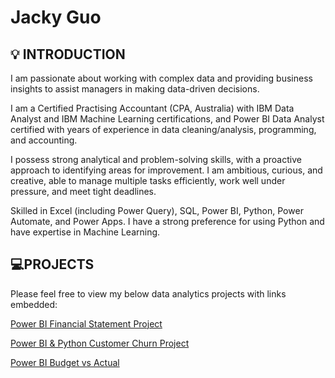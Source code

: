 # Jacky Guo


##  :bulb: INTRODUCTION

 I am passionate about working with complex data and providing business insights to assist managers in making data-driven decisions.

I am a Certified Practising Accountant (CPA, Australia) with IBM Data Analyst and IBM Machine Learning certifications, and Power BI Data Analyst certified with years of experience in data cleaning/analysis, programming, and accounting.

I possess strong analytical and problem-solving skills, with a proactive approach to identifying areas for improvement. I am ambitious, curious, and creative, able to manage multiple tasks efficiently, work well under pressure, and meet tight deadlines.

Skilled in Excel (including Power Query), SQL, Power BI, Python, Power Automate, and Power Apps. I have a strong preference for using Python and have expertise in Machine Learning.

## 💻PROJECTS

Please feel free to view my below data analytics projects with links embedded:

[Power BI Financial Statement Project](https://github.com/Jacky11234/Power_BI_Financial_Statement_Project)

[Power BI & Python Customer Churn Project](https://github.com/Jacky11234/Power_BI_-_Python_Customer_Churn_Prediction_Project)

[Power BI Budget vs Actual](https://app.powerbi.com/view?r=eyJrIjoiYTU2NTA5MDItZjNiMy00NWI4LTg0MzMtMTZjM2I0NWNkOTUxIiwidCI6ImQzM2I1MjRlLTAyMDEtNDY5Ni1hNjIzLWE5NTEzMjIyNmM4ZiJ9)
